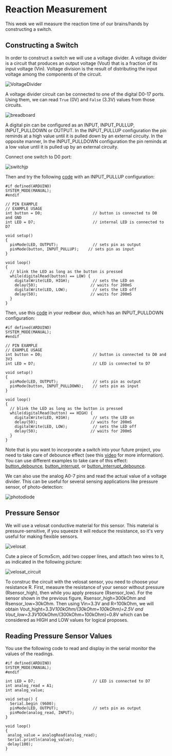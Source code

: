 # Reaction Measurement

This week we will measure the reaction time of our brains/hands by constructing a switch.

## Constructing a Switch

In order to construct a switch we will use a voltage divider. A voltage divider is a circuit that produces an output voltage (Vout) that is a fraction of its input voltage (Vin). Voltage division is the result of distributing the input voltage among the components of the circuit.

![VoltageDivider](VoltageDivider.png "VoltageDivider")

A voltage divider circuit can be connected to one of the digital D0-17 ports. Using them, we can read `True` (0V) and `False` (3.3V) values from those circuits.

![breadboard](../angklung/pics/RBDuo_Pinout.png)

A digital pin can be configured as an INPUT, INPUT_PULLUP, INPUT_PULLDOWN or OUTPUT. In the INPUT_PULLUP configuration the pin reminds at a high value until it is pulled down by an external circuity. In the opposite manner, In the INPUT_PULLDOWN configuration the pin reminds at a low value until it is pulled up by an external circuity.

Connect one switch to D0 port:

![switchjp](switchjp.png "switchjp")

Then and try the following [code](https://github.com/jpduarte/idd-examples/blob/master/redbearduo/examples/button_pullup/button_pullup.ino) with an INPUT_PULLUP configuration:

```Arduino
#if defined(ARDUINO)
SYSTEM_MODE(MANUAL);
#endif

// PIN EXAMPLE
// EXAMPLE USAGE
int button = D0;                      // button is connected to D0  and GND
int LED = D7;                         // internal LED is connected to D7

void setup()
{
  pinMode(LED, OUTPUT);               // sets pin as output
  pinMode(button, INPUT_PULLUP);    // sets pin as input
}

void loop()
{
  // blink the LED as long as the button is pressed
  while(digitalRead(button) == LOW) {
    digitalWrite(LED, HIGH);          // sets the LED on
    delay(50);                       // waits for 200mS
    digitalWrite(LED, LOW);           // sets the LED off
    delay(50);                       // waits for 200mS
  }
}
```
Then, use this [code](https://github.com/jpduarte/idd-examples/blob/master/redbearduo/examples/button_pulldown/button_pulldown.ino) in your redbear duo, which has an INPUT_PULLDOWN configuration:

```Arduino
#if defined(ARDUINO)
SYSTEM_MODE(MANUAL);
#endif

// PIN EXAMPLE
// EXAMPLE USAGE
int button = D0;                      // button is connected to D0 and 3V3
int LED = D7;                         // LED is connected to D7

void setup()
{
  pinMode(LED, OUTPUT);               // sets pin as output
  pinMode(button, INPUT_PULLDOWN);    // sets pin as input
}

void loop()
{
  // blink the LED as long as the button is pressed
  while(digitalRead(button) == HIGH) {
    digitalWrite(LED, HIGH);          // sets the LED on
    delay(50);                       // waits for 200mS
    digitalWrite(LED, LOW);           // sets the LED off
    delay(50);                       // waits for 200mS
  }
}
```

Note that is you want to incorporate a switch into your future project, you need to take care of debounce effect (see this [video](https://www.youtube.com/watch?v=jYOYgU2vlSE) for more information). You can use different examples to take care of this effect: [button_debounce](https://github.com/jpduarte/idd-examples/blob/master/redbearduo/examples/button_debounce/button_debounce.ino), [button_interrupt](https://github.com/jpduarte/idd-examples/blob/master/redbearduo/examples/button_interrupt/button_interrupt.ino), or [button_interrupt_debounce](https://github.com/jpduarte/idd-examples/blob/master/redbearduo/examples/button_interrupt_debounce/button_interrupt_debounce.ino).

We can also use the analog A0-7 pins and read the actual value of a voltage divider. This can be useful for several sensing applications like pressure sensor, of photo-detection:

![photodiode](photodiode.gif "photodiode")

## Pressure Sensor

We will use a velosat conductive material for this sensor. This material is pressure-sensitive, if you squeeze it will reduce the resistance, so it's very useful for making flexible sensors.

![velosat](velosat.jpg "velosat")

Cute a piece of 5cmx5cm, add two copper lines, and attach two wires to it, as indicated in the following picture:

![velosat_circuit](velosat_circuit2.JPG "velosat circuit")

To construc the circuit with the velosat sensor, you need to choose your resistance R. First, measure the resistance of your sensor without pressure (Rsensor_high), then while you apply pressure (Rsensor_low). For the sensor shown in the previous figure, Rsensor_high=300kOhm and Rsensor_low=30kOhm. Then using Vin=3.3V and R=100kOhm, we will obtain Vout_hight=3.3V*100kOhm/(30kOhm+100kOhm)=2.5V and Vout_low=3.3V*100kOhm/(300kOhm+100kOhm)=0.8V which can be considered as HIGH and LOW values for logical proposes.


## Reading Pressure Sensor Values

You use the following code to read and display in the serial monitor the values of the readings.

```Arduino
#if defined(ARDUINO)
SYSTEM_MODE(MANUAL);
#endif

int LED = D7;                         // LED is connected to D7
int analog_read = A1;
int analog_value;

void setup() {
  Serial.begin (9600);
  pinMode(LED, OUTPUT);               // sets pin as output
  pinMode(analog_read, INPUT);  
}

void loop()
{
 analog_value = analogRead(analog_read);
 Serial.println(analog_value);
 delay(100);
}
```
